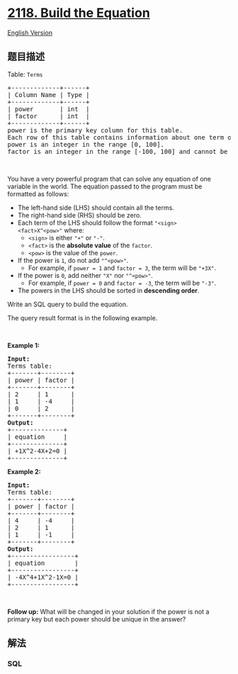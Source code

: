 # [2118. Build the Equation](https://leetcode.cn/problems/build-the-equation)

[English Version](/solution/2100-2199/2118.Build%20the%20Equation/README_EN.md)

## 题目描述

<!-- 这里写题目描述 -->

<p>Table: <code>Terms</code></p>

<pre>
+-------------+------+
| Column Name | Type |
+-------------+------+
| power       | int  |
| factor      | int  |
+-------------+------+
power is the primary key column for this table.
Each row of this table contains information about one term of the equation.
power is an integer in the range [0, 100].
factor is an integer in the range [-100, 100] and cannot be zero.
</pre>

<p>&nbsp;</p>

<p>You have a very powerful program that can solve any equation of one variable in the world. The equation passed to the program must be formatted as follows:</p>

<ul>
	<li>The left-hand side (LHS) should contain all the terms.</li>
	<li>The right-hand side (RHS) should be zero.</li>
	<li>Each term of the LHS should follow the format <code>&quot;&lt;sign&gt;&lt;fact&gt;X^&lt;pow&gt;&quot;</code>&nbsp;where:
	<ul>
		<li><code>&lt;sign&gt;</code> is either <code>&quot;+&quot;</code> or <code>&quot;-&quot;</code>.</li>
		<li><code>&lt;fact&gt;</code> is the <strong>absolute value</strong> of the <code>factor</code>.</li>
		<li><code>&lt;pow&gt;</code> is the value of the <code>power</code>.</li>
	</ul>
	</li>
	<li>If the power is <code>1</code>, do not add <code>&quot;^&lt;pow&gt;&quot;</code>.
	<ul>
		<li>For example, if <code>power = 1</code> and <code>factor = 3</code>, the term will be <code>&quot;+3X&quot;</code>.</li>
	</ul>
	</li>
	<li>If the power is <code>0</code>, add neither <code>&quot;X&quot;</code> nor <code>&quot;^&lt;pow&gt;&quot;</code>.
	<ul>
		<li>For example, if <code>power = 0</code> and <code>factor = -3</code>, the term will be <code>&quot;-3&quot;</code>.</li>
	</ul>
	</li>
	<li>The powers in the LHS should be sorted in <strong>descending order</strong>.</li>
</ul>

<p>Write an SQL query to build the equation.</p>

<p>The query result format is in the following example.</p>

<p>&nbsp;</p>
<p><strong class="example">Example 1:</strong></p>

<pre>
<strong>Input:</strong> 
Terms table:
+-------+--------+
| power | factor |
+-------+--------+
| 2     | 1      |
| 1     | -4     |
| 0     | 2      |
+-------+--------+
<strong>Output:</strong> 
+--------------+
| equation     |
+--------------+
| +1X^2-4X+2=0 |
+--------------+
</pre>

<p><strong class="example">Example 2:</strong></p>

<pre>
<strong>Input:</strong> 
Terms table:
+-------+--------+
| power | factor |
+-------+--------+
| 4     | -4     |
| 2     | 1      |
| 1     | -1     |
+-------+--------+
<strong>Output:</strong> 
+-----------------+
| equation        |
+-----------------+
| -4X^4+1X^2-1X=0 |
+-----------------+
</pre>

<p>&nbsp;</p>
<p><strong>Follow up:</strong> What will be changed in your solution if the power is not a primary key but each power should be unique in the answer?</p>

## 解法

<!-- 这里可写通用的实现逻辑 -->

<!-- tabs:start -->

### **SQL**

<!-- 这里可写当前语言的特殊实现逻辑 -->

```sql

```

<!-- tabs:end -->
